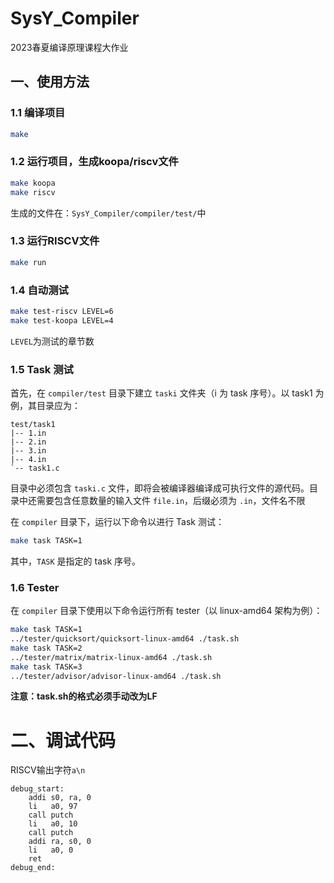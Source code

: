 # SysY_Compiler

2023春夏编译原理课程大作业

## 一、使用方法

### 1.1	编译项目

```bash
make
```

### 1.2	运行项目，生成koopa/riscv文件

```bash
make koopa
make riscv
```

生成的文件在：`SysY_Compiler/compiler/test/`中

### 1.3	运行RISCV文件

```bash
make run
```

### 1.4	自动测试

```bash
make test-riscv LEVEL=6
make test-koopa LEVEL=4
```

`LEVEL`为测试的章节数

### 1.5 Task 测试

首先，在 `compiler/test` 目录下建立 `taski` 文件夹（i 为 task 序号）。以 task1 为例，其目录应为：

```
test/task1
|-- 1.in
|-- 2.in
|-- 3.in
|-- 4.in
`-- task1.c
```

目录中必须包含 `taski.c` 文件，即将会被编译器编译成可执行文件的源代码。目录中还需要包含任意数量的输入文件 `file.in`，后缀必须为 `.in`，文件名不限

在 `compiler` 目录下，运行以下命令以进行 Task 测试：

```bash
make task TASK=1
```

其中，`TASK` 是指定的 task 序号。

### 1.6 Tester

在 `compiler` 目录下使用以下命令运行所有 tester（以 linux-amd64 架构为例）：

```bash
make task TASK=1
../tester/quicksort/quicksort-linux-amd64 ./task.sh
make task TASK=2
../tester/matrix/matrix-linux-amd64 ./task.sh
make task TASK=3
../tester/advisor/advisor-linux-amd64 ./task.sh
```

**注意：task.sh的格式必须手动改为LF**

# 二、调试代码

RISCV输出字符`a\n`

```assembly
debug_start:
	addi s0, ra, 0
	li   a0, 97
	call putch
	li   a0, 10
	call putch
	addi ra, s0, 0
	li   a0, 0
	ret
debug_end:
```

